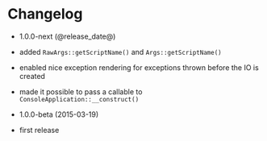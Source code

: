Changelog
=========

* 1.0.0-next (@release_date@)

 * added `RawArgs::getScriptName()` and `Args::getScriptName()`
 * enabled nice exception rendering for exceptions thrown before the IO is created
 * made it possible to pass a callable to `ConsoleApplication::__construct()`

* 1.0.0-beta (2015-03-19)

 * first release
